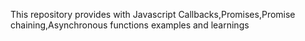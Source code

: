 This repository provides with Javascript Callbacks,Promises,Promise chaining,Asynchronous functions examples and learnings
